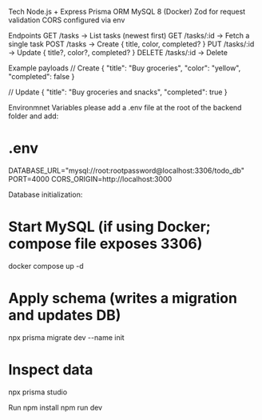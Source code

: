 Tech
Node.js + Express
Prisma ORM
MySQL 8 (Docker)
Zod for request validation
CORS configured via env

Endpoints
GET    /tasks            → List tasks (newest first)
GET    /tasks/:id        → Fetch a single task
POST   /tasks            → Create { title, color, completed? }
PUT    /tasks/:id        → Update  { title?, color?, completed? }
DELETE /tasks/:id        → Delete

Example payloads
// Create
{
  "title": "Buy groceries",
  "color": "yellow",
  "completed": false
}

// Update
{
  "title": "Buy groceries and snacks",
  "completed": true
}

Environmnet Variables
please add a .env file at the root of the backend folder and add:
# .env
DATABASE_URL="mysql://root:rootpassword@localhost:3306/todo_db"
PORT=4000
CORS_ORIGIN=http://localhost:3000

Database initialization:
# Start MySQL (if using Docker; compose file exposes 3306)
docker compose up -d

# Apply schema (writes a migration and updates DB)
npx prisma migrate dev --name init

# Inspect data
npx prisma studio

Run
npm install
npm run dev
